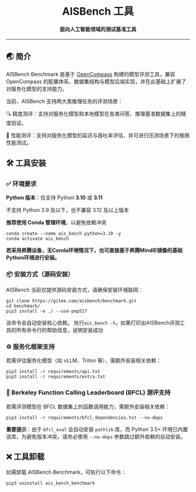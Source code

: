 <div align="center">

  # **AISBench 工具**
  #### 面向人工智能领域的测试基准工具
  <!-- 用分隔线替代背景 -->
  ---
</div>

## 🌏 简介
AISBench Benchmark 是基于 [OpenCompass](https://github.com/open-compass/opencompass) 构建的模型评测工具，兼容 OpenCompass 的配置体系、数据集结构与模型后端实现，并在此基础上扩展了对服务化模型的支持能力。

当前，AISBench 支持两大类推理任务的评测场景：

🔍 精度测评：支持对服务化模型和本地模型在各类问答、推理基准数据集上的精度验证。

🚀 性能测评：支持对服务化模型的延迟与吞吐率评估，并可进行压测场景下的极限性能测试。

## 🛠️ 工具安装
### ✅ 环境要求

**Python 版本**：仅支持 Python **3.10** 或 **3.11**

不支持 Python 3.9 及以下，也不兼容 3.12 及以上版本

**推荐使用 Conda 管理环境**，以避免依赖冲突
```shell
conda create --name ais_bench python=3.10 -y
conda activate ais_bench
```
**若采用昇腾设备，无Conda环境情况下，也可直接基于昇腾MindIE镜像的基础Python环境进行安装。**

### 📦 安装方式（源码安装）

AISBench 当前仅提供源码安装方式，请确保安装环境联网：
```shell
git clone https://gitee.com/aisbench/benchmark.git
cd benchmark/
pip3 install -e ./ --use-pep517
```
该命令会自动安装核心依赖。
执行`ais_bench -h`，如果打印出AISBench评测工具的所有命令行的帮助信息，说明安装成功

### ⚙️ 服务化框架支持
若需评估服务化模型（如 vLLM、Triton 等），需额外安装相关依赖：
```shell
pip3 install -r requirements/api.txt
pip3 install -r requirements/extra.txt
```
### 🔗 Berkeley Function Calling Leaderboard (BFCL) 测评支持
若需评测模型在 BFCL 数据集上的函数调用能力，需额外安装相关依赖：
```shell
pip3 install -r requirements/bfcl_dependencies.txt --no-deps
```

**重要提示**：由于 `bfcl_eval` 会自动安装 `pathlib` 库，而 Python 3.5+ 环境已内置该库，为避免版本冲突，请务必使用 `--no-deps` 参数跳过额外依赖的自动安装。

## ❌ 工具卸载
如需卸载 AISBench Benchmark，可执行以下命令：
```shell
pip3 uninstall ais_bench_benchmark
```